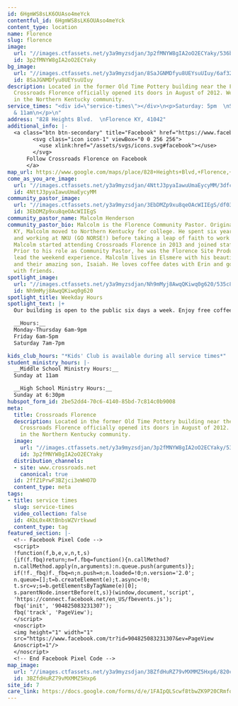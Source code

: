 ```yaml
---
id: 6HgmWS8sLK6OUAso4meYck
contentful_id: 6HgmWS8sLK6OUAso4meYck
content_type: location
name: Florence
slug: florence
image:
  url: "//images.ctfassets.net/y3a9myzsdjan/3p2fMNYW8gIA2oO2ECYaky/536b68fbbd7f7a5547b1c8af390ad970/locations-florence.jpg"
  id: 3p2fMNYW8gIA2oO2ECYaky
bg_image:
  url: "//images.ctfassets.net/y3a9myzsdjan/8SaJGNMDfyu8UEYsuUIuy/6af32bdcf77ed73374ded0a3358e9c5b/florence_fireplace-1.jpg"
  id: 8SaJGNMDfyu8UEYsuUIuy
description: Located in the former Old Time Pottery building near the Florence Mall,
  Crossroads Florence officially opened its doors in August of 2012. We serve people
  in the Northern Kentucky community.
service_times: "<div id=\"service-times\"></div>\n<p>Saturday: 5pm  \nSunday: 9:15
  & 11am\n</p>\n"
address: "828 Heights Blvd.  \nFlorence KY, 41042"
additional_info: |-
  <a class="btn btn-secondary" title="Facebook" href="https://www.facebook.com/Crossroads-Florence-272504036690817/">
        <svg class="icon icon-1" viewBox="0 0 256 256">
          <use xlink:href="/assets/svgs/icons.svg#facebook"></use>
        </svg>
      Follow Crossroads Florence on Facebook
      </a>
map_url: https://www.google.com/maps/place/828+Heights+Blvd,+Florence,+KY+41042/@38.988549,-84.648451,17z/data=!4m2!3m1!1s0x8841c6ffdb1190cb:0x99fc4ea42b5e2a5b?hl=en
come_as_you_are_image:
  url: "//images.ctfassets.net/y3a9myzsdjan/4NttJ3pyaIawuUmaEycyMM/3dfcc01867c451ac096e56e4099eef9a/crossroads-church-come-as-you-are.jpg"
  id: 4NttJ3pyaIawuUmaEycyMM
community_pastor_image:
  url: "//images.ctfassets.net/y3a9myzsdjan/3EbDMZp9xu8qeOAcWIIEgS/df0313e09e25f1a1715f00b078cd6181/Malcolm_Henderson_headshot.jpeg"
  id: 3EbDMZp9xu8qeOAcWIIEgS
community_pastor_name: Malcolm Henderson
community_pastor_bio: Malcolm is the Florence Community Pastor. Originally from 'Looavul',
  KY, Malcolm moved to Northern Kentucky for college. He spent six years studying
  and working at NKU (GO NORSE!) before taking a leap of faith to work in ministry.
  Malcolm started attending Crossroads Florence in 2013 and joined staff in 2016.
  Prior to his role as Community Pastor, he was the Florence Site Producer and helped
  lead the weekend experience. Malcolm lives in Elsmere with his beautiful wife, Erin,
  and their amazing son, Isaiah. He loves coffee dates with Erin and going bowling
  with friends.
spotlight_image:
  url: "//images.ctfassets.net/y3a9myzsdjan/Nh9mMyj8AwqQKiwq0g620/535c84c71175b977ee4fc365c23e1f0f/crossroads-church-open.jpg"
  id: Nh9mMyj8AwqQKiwq0g620
spotlight_title: Weekday Hours
spotlight_text: |+
  Our building is open to the public six days a week. Enjoy free coffee, wi-fi and plenty of couches. Come for a meeting, just to hang out with friends, or even for a quiet place to read or pray.

  __Hours:__
  Monday-Thursday 6am-9pm
  Friday 6am-5pm
  Saturday 7am-7pm

kids_club_hours: "*Kids' Club is available during all service times*"
student_ministry_hours: |-
  __Middle School Ministry Hours:__
  Sunday at 11am

  __High School Ministry Hours:__
  Sunday at 6:30pm
hubspot_form_id: 2be52dd4-70c6-4140-85bd-7c814c0b9008
meta:
  title: Crossroads Florence
  description: Located in the former Old Time Pottery building near the Florence Mall,
    Crossroads Florence officially opened its doors in August of 2012. We serve people
    in the Northern Kentucky community.
  image:
    url: "//images.ctfassets.net/y3a9myzsdjan/3p2fMNYW8gIA2oO2ECYaky/536b68fbbd7f7a5547b1c8af390ad970/locations-florence.jpg"
    id: 3p2fMNYW8gIA2oO2ECYaky
  distribution_channels:
  - site: www.crossroads.net
    canonical: true
  id: 2ffZ1PrwF3BZjci3eWHO7D
  content_type: meta
tags:
- title: service times
  slug: service-times
  video_collection: false
  id: 4KbL0x4KtBnbsWZVrtkwwd
  content_type: tag
featured_section: |-
  <!-- Facebook Pixel Code -->
  <script>
  !function(f,b,e,v,n,t,s)
  {if(f.fbq)return;n=f.fbq=function(){n.callMethod?
  n.callMethod.apply(n,arguments):n.queue.push(arguments)};
  if(!f._fbq)f._fbq=n;n.push=n;n.loaded=!0;n.version='2.0';
  n.queue=[];t=b.createElement(e);t.async=!0;
  t.src=v;s=b.getElementsByTagName(e)[0];
  s.parentNode.insertBefore(t,s)}(window,document,'script',
  'https://connect.facebook.net/en_US/fbevents.js');
  fbq('init', '904825083231307');
  fbq('track', 'PageView');
  </script>
  <noscript>
  <img height="1" width="1"
  src="https://www.facebook.com/tr?id=904825083231307&ev=PageView
  &noscript=1"/>
  </noscript>
  <!-- End Facebook Pixel Code -->
map_image:
  url: "//images.ctfassets.net/y3a9myzsdjan/3BZfdHuRZ79vMXMMZ5Hxp6/820c84a3e368f0ee47a2493ab9ca2b96/Screen_Shot_2019-11-15_at_2.43.21_PM.png"
  id: 3BZfdHuRZ79vMXMMZ5Hxp6
site_id: 7
care_link: https://docs.google.com/forms/d/e/1FAIpQLScwf8tbwZK9P20CRmfo4YP0Ijf_DPRABWz312acIQmHDGghww/viewform
---
```



